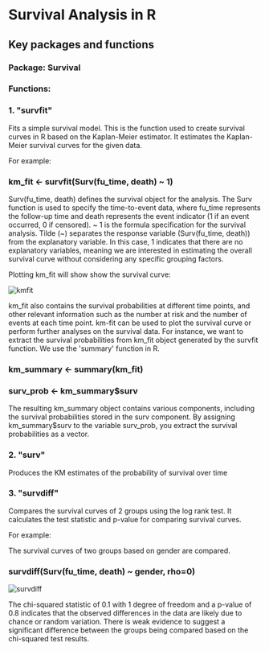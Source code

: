 # Survival Analysis in R
## Key packages and functions
### Package: Survival
### Functions:

### 1. "survfit"
Fits a simple survival model. This is the function used to create survival curves in R based on the Kaplan-Meier estimator. It estimates the Kaplan-Meier survival curves for the given data. 

For example:

### km_fit <- survfit(Surv(fu_time, death) ~ 1)

Surv(fu_time, death) defines the survival object for the analysis. The Surv function is used to specify the time-to-event data, where fu_time represents the follow-up time and death represents the event indicator (1 if an event occurred, 0 if censored). ~ 1 is the formula specification for the survival analysis. Tilde (~) separates the response variable (Surv(fu_time, death)) from the explanatory variable. In this case, 1 indicates that there are no explanatory variables, meaning we are interested in estimating the overall survival curve without considering any specific grouping factors.

Plotting km_fit will show show the survival curve:

![kmfit](https://github.com/1Genevieve/Survival_Analysis/blob/master/kmfit2.JPG)

km_fit also contains the survival probabilities at different time points, and other relevant information such as the number at risk and the number of events at each time point. km-fit can be used to plot the survival curve or perform further analyses on the survival data. For instance, we want to extract the survival probabilities from km_fit object generated by the survfit function. We use the 'summary' function in R. 

### km_summary <- summary(km_fit)
### surv_prob <- km_summary$surv

The resulting km_summary object contains various components, including the survival probabilities stored in the surv component. By assigning km_summary$surv to the variable surv_prob, you extract the survival probabilities as a vector.

### 2. "surv" 
Produces the KM estimates of the probability of survival over time

### 3. "survdiff" 
Compares the survival curves of 2 groups using the log rank test. It calculates the test statistic and p-value for comparing survival curves.

For example:

The survival curves of two groups based on gender are compared. 

### survdiff(Surv(fu_time, death) ~ gender, rho=0)



![survdiff](https://github.com/1Genevieve/Survival_Analysis/blob/master/survdiff1.JPG)

The chi-squared statistic of 0.1 with 1 degree of freedom and a p-value of 0.8 indicates that the observed differences in the data are likely due to chance or random variation. There is weak evidence to suggest a significant difference between the groups being compared based on the chi-squared test results.


